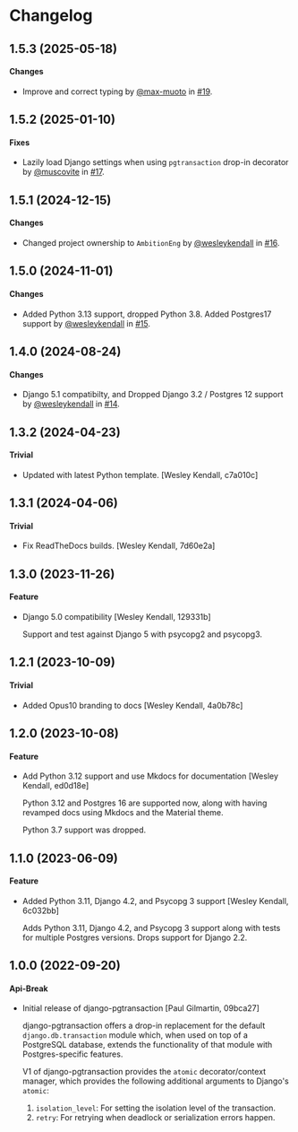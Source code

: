 # Changelog

## 1.5.3 (2025-05-18)

#### Changes

  - Improve and correct typing by [@max-muoto](https://github.com/max-muoto) in [#19](https://github.com/AmbitionEng/django-pgtransaction/pull/19).

## 1.5.2 (2025-01-10)

#### Fixes

  - Lazily load Django settings when using `pgtransaction` drop-in decorator by [@muscovite](https://github.com/muscovite) in [#17](https://github.com/AmbitionEng/django-pgtransaction/pull/17).

## 1.5.1 (2024-12-15)

#### Changes

  - Changed project ownership to `AmbitionEng` by [@wesleykendall](https://github.com/wesleykendall) in [#16](https://github.com/AmbitionEng/django-pgtransaction/pull/16).

## 1.5.0 (2024-11-01)

#### Changes

  - Added Python 3.13 support, dropped Python 3.8. Added Postgres17 support by [@wesleykendall](https://github.com/wesleykendall) in [#15](https://github.com/Opus10/django-pgtransaction/pull/15).

## 1.4.0 (2024-08-24)

#### Changes

  - Django 5.1 compatibilty, and Dropped Django 3.2 / Postgres 12 support by [@wesleykendall](https://github.com/wesleykendall) in [#14](https://github.com/Opus10/django-pgtransaction/pull/14).

## 1.3.2 (2024-04-23)

#### Trivial

  - Updated with latest Python template. [Wesley Kendall, c7a010c]

## 1.3.1 (2024-04-06)

#### Trivial

  - Fix ReadTheDocs builds. [Wesley Kendall, 7d60e2a]

## 1.3.0 (2023-11-26)

#### Feature

  - Django 5.0 compatibility [Wesley Kendall, 129331b]

    Support and test against Django 5 with psycopg2 and psycopg3.

## 1.2.1 (2023-10-09)

#### Trivial

  - Added Opus10 branding to docs [Wesley Kendall, 4a0b78c]

## 1.2.0 (2023-10-08)

#### Feature

  - Add Python 3.12 support and use Mkdocs for documentation [Wesley Kendall, ed0d18e]

    Python 3.12 and Postgres 16 are supported now, along with having revamped docs using Mkdocs and the Material theme.

    Python 3.7 support was dropped.

## 1.1.0 (2023-06-09)

#### Feature

  - Added Python 3.11, Django 4.2, and Psycopg 3 support [Wesley Kendall, 6c032bb]

    Adds Python 3.11, Django 4.2, and Psycopg 3 support along with tests for multiple Postgres versions. Drops support for Django 2.2.

## 1.0.0 (2022-09-20)

#### Api-Break

  - Initial release of django-pgtransaction [Paul Gilmartin, 09bca27]

    django-pgtransaction offers a drop-in replacement for the
    default ``django.db.transaction`` module which, when used on top of a PostgreSQL
    database, extends the functionality of that module with Postgres-specific features.

    V1 of django-pgtransaction provides the ``atomic`` decorator/context manager, which
    provides the following additional arguments to Django's ``atomic``:

    1. ``isolation_level``: For setting the isolation level of the transaction.
    2. ``retry``: For retrying when deadlock or serialization errors happen.
